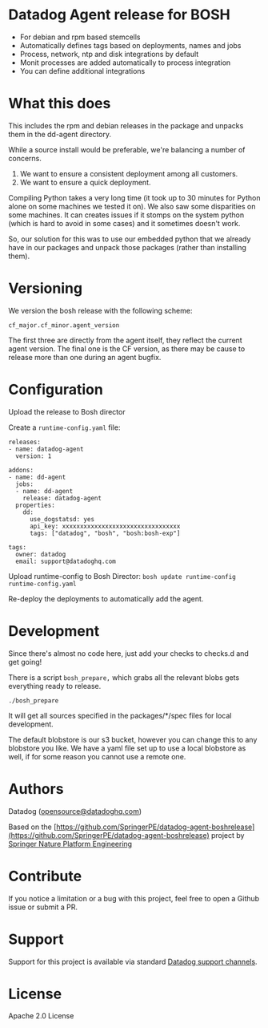 # Datadog Agent release for BOSH

* For debian and rpm based stemcells
* Automatically defines tags based on deployments, names and jobs
* Process, network, ntp and disk integrations by default
* Monit processes are added automatically to process integration
* You can define additional integrations


# What this does

This includes the rpm and debian releases in the package and unpacks them in the dd-agent directory.

While a source install would be preferable, we're balancing a number of concerns.

1. We want to ensure a consistent deployment among all customers.
1. We want to ensure a quick deployment.

Compiling Python takes a very long time (it took up to 30 minutes for Python alone on some machines we tested it on).
We also saw some disparities on some machines. It can creates issues if it stomps on the system python (which is hard to avoid in some cases) and it sometimes doesn't work.

So, our solution for this was to use our embedded python that we already have in our packages and unpack those packages (rather than installing them).


# Versioning

We version the bosh release with the following scheme:

`cf_major.cf_minor.agent_version`

The first three are directly from the agent itself, they reflect the current agent version. The final one is the CF version, as there may be cause to release more than one during an agent bugfix.


# Configuration

Upload the release to Bosh director

Create a `runtime-config.yaml` file:
```
releases:
- name: datadog-agent
  version: 1

addons:
- name: dd-agent
  jobs:
  - name: dd-agent
    release: datadog-agent
  properties:
    dd:
      use_dogstatsd: yes
      api_key: xxxxxxxxxxxxxxxxxxxxxxxxxxxxxxxxx
      tags: ["datadog", "bosh", "bosh:bosh-exp"]

tags:
  owner: datadog
  email: support@datadoghq.com
```

Upload runtime-config to Bosh Director: `bosh update runtime-config runtime-config.yaml`

Re-deploy the deployments to automatically add the agent.


# Development

Since there's almost no code here, just add your checks to checks.d and get going!

There is a script `bosh_prepare,` which grabs all the relevant blobs gets everything ready to release.
```
./bosh_prepare
```

It will get all sources specified in the packages/\*/spec files for local development.

The default blobstore is our s3 bucket, however you can change this to any blobstore you like. We have a yaml file set up to use a local blobstore as well, if for some reason you cannot use a remote one.


# Authors
Datadog (opensource@datadoghq.com)

Based on the [https://github.com/SpringerPE/datadog-agent-boshrelease](https://github.com/SpringerPE/datadog-agent-boshrelease) project by [Springer Nature Platform Engineering](https://github.com/SpringerPE/)

# Contribute

If you notice a limitation or a bug with this project, feel free to open a Github issue or submit a PR. 

# Support

Support for this project is available via standard [Datadog support channels](http://docs.datadoghq.com/help/).

# License

Apache 2.0 License
